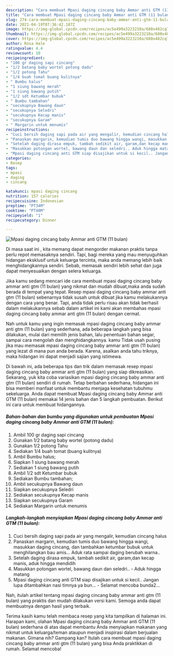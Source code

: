 ```yaml
---
description: "Cara membuat Mpasi daging cincang baby Ammar anti GTM (11 bulan) yang enak Untuk Jualan"
title: "Cara membuat Mpasi daging cincang baby Ammar anti GTM (11 bulan) yang enak Untuk Jualan"
slug: 274-cara-membuat-mpasi-daging-cincang-baby-ammar-anti-gtm-11-bulan-yang-enak-untuk-jualan
date: 2021-04-19T07:36:42.187Z
image: https://img-global.cpcdn.com/recipes/ac5e499a3223210a/680x482cq70/mpasi-daging-cincang-baby-ammar-anti-gtm-11-bulan-foto-resep-utama.jpg
thumbnail: https://img-global.cpcdn.com/recipes/ac5e499a3223210a/680x482cq70/mpasi-daging-cincang-baby-ammar-anti-gtm-11-bulan-foto-resep-utama.jpg
cover: https://img-global.cpcdn.com/recipes/ac5e499a3223210a/680x482cq70/mpasi-daging-cincang-baby-ammar-anti-gtm-11-bulan-foto-resep-utama.jpg
author: Rosa Hale
ratingvalue: 4.4
reviewcount: 10
recipeingredient:
- "100 gr daging sapi cincang"
- "1/2 batang baby wortel potong dadu"
- "1/2 potong Tahu"
- "1/4 buah tomat buang kulitnya"
- " Bumbu halus"
- "1 siung bawang merah"
- "1 siung bawang putih"
- "1/2 sdt Ketumbar bubuk"
- " Bumbu tambahan"
- "secukupnya Bawang daun"
- "secukupnya Seledri"
- "secukupnya Kecap manis"
- "secukupnya Garam"
- " Margarin untuk menumis"
recipeinstructions:
- "Cuci bersih daging sapi pada air yang mengalir, kemudian cincang halus"
- "Panaskan margarin, kemudian tumis duo bawang hingga wangi, masukkan daging cincang, dan tambahkan ketumbar bubuk untuk menghilangkan bau amis... Aduk rata sampai daging berubah warna.."
- "Setelah daging dirasa empuk, tambah sedikit air, garam,dan kecap manis, aduk hingga mendidih"
- "Masukkan potongan wortel, bawang daun dan seledri.. Aduk hingga matang"
- "Mpasi daging cincang anti GTM siap disajikan untuk si kecil.. Jangan lupa ditambahkan nasi timnya ya bun... Selamat mencoba bunda2..."
categories:
- Resep
tags:
- mpasi
- daging
- cincang

katakunci: mpasi daging cincang 
nutrition: 157 calories
recipecuisine: Indonesian
preptime: "PT34M"
cooktime: "PT40M"
recipeyield: "1"
recipecategory: Dinner

---
```



![Mpasi daging cincang baby Ammar anti GTM (11 bulan)](https://img-global.cpcdn.com/recipes/ac5e499a3223210a/680x482cq70/mpasi-daging-cincang-baby-ammar-anti-gtm-11-bulan-foto-resep-utama.jpg)

Di masa  saat ini , kita memang dapat mengorder makanan praktis tanpa perlu repot memasaknya sendiri. Tapi, bagi mereka yang mau menyuguhkan hidangan eksklusif untuk keluarga tercinta, maka anda memang lebih baik menghidangkannya sendiri. Sebab, memasak sendiri lebih sehat dan juga dapat menyesuaikan dengan selera keluarga.

Jika kamu sedang mencari ide cara membuat mpasi daging cincang baby ammar anti gtm (11 bulan) yang nikmat dan mudah dibuat,maka anda sudah berada di tempat yang tepat. Resep mpasi daging cincang baby ammar anti gtm (11 bulan)  sebenarnya tidak susah untuk dibuat jika kamu melakukannya dengan cara yang benar. Tapi, anda tidak perlu risau akan tidak berhasil dalam melakukannya 
sebab dalam artikel ini kami akan membahas mpasi daging cincang baby ammar anti gtm (11 bulan) dengan cermat.  



Nah untuk kamu yang ingin memasak mpasi daging cincang baby ammar anti gtm (11 bulan) yang sederhana, ada beberapa langkah yang bisa dilakukan, mulai dari memilih jenis bahan, lalu penentuan bahan segar, sampai cara mengolah dan menghidangkannya. kamu Tidak usah pusing jika mau memasak mpasi daging cincang baby ammar anti gtm (11 bulan) yang lezat di mana pun anda berada. Karena, asalkan anda  tahu triknya, maka hidangan ini dapat menjadi sajian yang istimewa.

Di bawah ini, ada beberapa tips dan trik dalam memasak resep mpasi daging cincang baby ammar anti gtm (11 bulan) yang siap dikreasikan. Sekarang, yuk kita coba variasikan mpasi daging cincang baby ammar anti gtm (11 bulan) sendiri di rumah. Tetap berbahan sederhana, hidangan ini bisa memberi manfaat untuk membantu menjaga kesehatan tubuhmu sekeluarga. Anda dapat membuat Mpasi daging cincang baby Ammar anti GTM (11 bulan) memakai 14 jenis bahan dan 5 langkah pembuatan. Berikut ini cara untuk membuat hidangannya.

<!--inarticleads1-->

##### Bahan-bahan dan bumbu yang digunakan untuk pembuatan Mpasi daging cincang baby Ammar anti GTM (11 bulan):

1. Ambil 100 gr daging sapi cincang
1. Gunakan 1/2 batang baby wortel (potong dadu)
1. Gunakan 1/2 potong Tahu
1. Sediakan 1/4 buah tomat (buang kulitnya)
1. Ambil  Bumbu halus;
1. Siapkan 1 siung bawang merah
1. Sediakan 1 siung bawang putih
1. Ambil 1/2 sdt Ketumbar bubuk
1. Sediakan  Bumbu tambahan;
1. Ambil secukupnya Bawang daun
1. Siapkan secukupnya Seledri
1. Sediakan secukupnya Kecap manis
1. Siapkan secukupnya Garam
1. Sediakan  Margarin untuk menumis




<!--inarticleads2-->

##### Langkah-langkah menyiapkan Mpasi daging cincang baby Ammar anti GTM (11 bulan):

1. Cuci bersih daging sapi pada air yang mengalir, kemudian cincang halus
1. Panaskan margarin, kemudian tumis duo bawang hingga wangi, masukkan daging cincang, dan tambahkan ketumbar bubuk untuk menghilangkan bau amis... Aduk rata sampai daging berubah warna..
1. Setelah daging dirasa empuk, tambah sedikit air, garam,dan kecap manis, aduk hingga mendidih
1. Masukkan potongan wortel, bawang daun dan seledri.. - Aduk hingga matang
1. Mpasi daging cincang anti GTM siap disajikan untuk si kecil.. Jangan lupa ditambahkan nasi timnya ya bun... - Selamat mencoba bunda2...




Nah, itulah artikel tentang  mpasi daging cincang baby ammar anti gtm (11 bulan)  yang praktis dan mudah dilakukan versi kami. Semoga anda dapat membuatnya dengan hasil yang terbaik. 

Terima kasih kamu telah membaca resep yang kita tampilkan di halaman ini. Harapan kami, olahan  Mpasi daging cincang baby Ammar anti GTM (11 bulan) sederhana di atas dapat membantu Anda menyiapkan makanan yang nikmat untuk keluarga/teman ataupun menjadi inspirasi dalam berjualan makanan. Gimana nih? Gampang kan? Itulah cara membuat mpasi daging cincang baby ammar anti gtm (11 bulan) yang bisa Anda praktikkan di rumah. Selamat mencoba!

